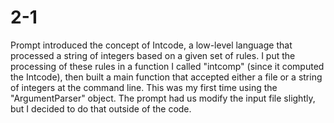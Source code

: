 # 2-1

Prompt introduced the concept of Intcode, a low-level language that processed a string of integers based on a given set of rules. I put the processing of these rules in a function I called "intcomp" (since it computed the Intcode), then built a main function that accepted either a file or a string of integers at the command line. This was my first time using the "ArgumentParser" object. The prompt had us modify the input file slightly, but I decided to do that outside of the code.
